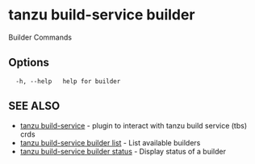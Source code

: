 # tanzu build-service builder

Builder Commands

## Options

```console
  -h, --help   help for builder
```

## SEE ALSO

* [tanzu build-service](tanzu_build-service.md)	 - plugin to interact with tanzu build service (tbs) crds
* [tanzu build-service builder list](tanzu_build-service_builder_list.md)	 - List available builders
* [tanzu build-service builder status](tanzu_build-service_builder_status.md)	 - Display status of a builder
